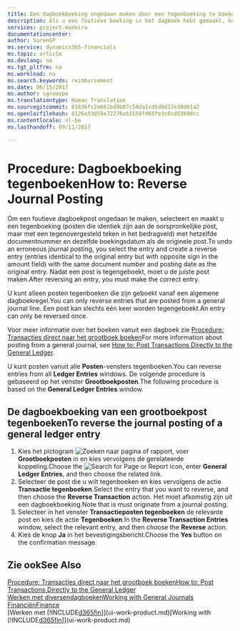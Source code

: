 ```yaml
---
title: Een dagboekboeking ongedaan maken door een tegenboeking te boeken| Microsoft Docs
description: Als u een foutieve boeking in het dagboek hebt gemaakt, kunt u vervolgens de functie Transactie tegenboeken gebruiken om de boeking ongedaan te maken met de juiste audittrail.
services: project-madeira
documentationcenter: 
author: SorenGP
ms.service: dynamics365-financials
ms.topic: article
ms.devlang: na
ms.tgt_pltfrm: na
ms.workload: na
ms.search.keywords: reimbursement
ms.date: 06/15/2017
ms.author: sgroespe
ms.translationtype: Human Translation
ms.sourcegitcommit: 81636fc2e661bd9b07c54da1cd5d0d27e30d01a2
ms.openlocfilehash: 8126a53d59e72276eb1558fd65fe3c0cd53600cc
ms.contentlocale: nl-be
ms.lasthandoff: 09/11/2017

---
```

# <a name="how-to-reverse-journal-posting"></a><span data-ttu-id="90fdf-103">Procedure: Dagboekboeking tegenboeken</span><span class="sxs-lookup"><span data-stu-id="90fdf-103">How to: Reverse Journal Posting</span></span>
<span data-ttu-id="90fdf-104">Om een foutieve dagboekpost ongedaan te maken, selecteert en maakt u een tegenboeking (posten die identiek zijn aan de oorspronkelijke post, maar met een tegenovergesteld teken in het bedragveld) met hetzelfde documentnummer en dezelfde boekingsdatum als de originele post.</span><span class="sxs-lookup"><span data-stu-id="90fdf-104">To undo an erroneous journal posting, you select the entry and create a reverse entry (entries identical to the original entry but with opposite sign in the amount field) with the same document number and posting date as the original entry.</span></span> <span data-ttu-id="90fdf-105">Nadat een post is tegengeboekt, moet u de juiste post maken.</span><span class="sxs-lookup"><span data-stu-id="90fdf-105">After reversing an entry, you must make the correct entry.</span></span>

<span data-ttu-id="90fdf-106">U kunt alleen posten tegenboeken die zijn geboekt vanaf een algemene dagboekregel.</span><span class="sxs-lookup"><span data-stu-id="90fdf-106">You can only reverse entries that are posted from a general journal line.</span></span> <span data-ttu-id="90fdf-107">Een post kan slechts één keer worden tegengeboekt.</span><span class="sxs-lookup"><span data-stu-id="90fdf-107">An entry can only be reversed once.</span></span>

<span data-ttu-id="90fdf-108">Voor meer informatie over het boeken vanuit een dagboek zie [Procedure: Transacties direct naar het grootboek boeken](finance-how-post-transactions-directly.md)</span><span class="sxs-lookup"><span data-stu-id="90fdf-108">For more information about posting from a general journal, see [How to: Post Transactions Directly to the General Ledger](finance-how-post-transactions-directly.md).</span></span>

<span data-ttu-id="90fdf-109">U kunt posten vanuit alle **Posten**-vensters tegenboeken.</span><span class="sxs-lookup"><span data-stu-id="90fdf-109">You can reverse entries from all **Ledger Entries** windows.</span></span> <span data-ttu-id="90fdf-110">De volgende procedure is gebaseerd op het venster **Grootboekposten**.</span><span class="sxs-lookup"><span data-stu-id="90fdf-110">The following procedure is based on the **General Ledger Entries** window.</span></span>

## <a name="to-reverse-the-journal-posting-of-a-general-ledger-entry"></a><span data-ttu-id="90fdf-111">De dagboekboeking van een grootboekpost tegenboeken</span><span class="sxs-lookup"><span data-stu-id="90fdf-111">To reverse the journal posting of a general ledger entry</span></span>
1. <span data-ttu-id="90fdf-112">Kies het pictogram ![Zoeken naar pagina of rapport](media/ui-search/search_small.png "pictogram Zoeken naar pagina of rapport"), voer **Grootboekposten** in en kies vervolgens de gerelateerde koppeling.</span><span class="sxs-lookup"><span data-stu-id="90fdf-112">Choose the ![Search for Page or Report](media/ui-search/search_small.png "Search for Page or Report icon") icon, enter **General Ledger Entries**, and then choose the related link.</span></span>
2. <span data-ttu-id="90fdf-113">Selecteer de post die u wilt tegenboeken en kies vervolgens de actie **Transactie tegenboeken**.</span><span class="sxs-lookup"><span data-stu-id="90fdf-113">Select the entry that you want to reverse, and then choose the **Reverse Transaction** action.</span></span> <span data-ttu-id="90fdf-114">Het moet afkomstig zijn uit een dagboekboeking.</span><span class="sxs-lookup"><span data-stu-id="90fdf-114">Note that is must originate from a journal posting.</span></span>
3. <span data-ttu-id="90fdf-115">Selecteer in het venster **Transactieposten tegenboeken** de relevante post en kies de actie **Tegenboeken**.</span><span class="sxs-lookup"><span data-stu-id="90fdf-115">In the **Reverse Transaction Entries** window, select the relevant entry, and then choose the **Reverse** action.</span></span>
4. <span data-ttu-id="90fdf-116">Kies de knop **Ja** in het bevestigingsbericht.</span><span class="sxs-lookup"><span data-stu-id="90fdf-116">Choose the **Yes** button on the confirmation message.</span></span>

## <a name="see-also"></a><span data-ttu-id="90fdf-117">Zie ook</span><span class="sxs-lookup"><span data-stu-id="90fdf-117">See Also</span></span>
[<span data-ttu-id="90fdf-118">Procedure: Transacties direct naar het grootboek boeken</span><span class="sxs-lookup"><span data-stu-id="90fdf-118">How to: Post Transactions Directly to the General Ledger</span></span>](finance-how-post-transactions-directly.md)  
[<span data-ttu-id="90fdf-119">Werken met diversendagboeken</span><span class="sxs-lookup"><span data-stu-id="90fdf-119">Working with General Journals</span></span>](ui-work-general-journals.md)  
[<span data-ttu-id="90fdf-120">Financiën</span><span class="sxs-lookup"><span data-stu-id="90fdf-120">Finance</span></span>](finance.md)  
<span data-ttu-id="90fdf-121">[Werken met [!INCLUDE[d365fin](includes/d365fin_md.md)]](ui-work-product.md)</span><span class="sxs-lookup"><span data-stu-id="90fdf-121">[Working with [!INCLUDE[d365fin](includes/d365fin_md.md)]](ui-work-product.md)</span></span>  

